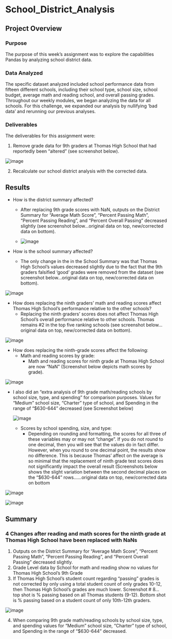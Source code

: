 # School_District_Analysis

## Project Overview

### Purpose
The purpose of this week’s assignment was to explore the capabilities Pandas by analyzing school district data.    

### Data Analyzed
The specific dataset analyzed included school performance data from fifteen different schools, including their school type, school size, school budget, average math and reading school, and overall passing grades. Throughout our weekly modules, we began analyzing the data for all schools.  For this challenge, we expanded our analysis by nullifying ‘bad data’ and rerunning our previous analyses.  

### Deliverables
The deliverables for this assignment were:
1)	Remove grade data for 9th graders at Thomas High School that had reportedly been “altered” (see screenshot below).

![image](https://user-images.githubusercontent.com/92705556/149685640-d49afad4-61e2-42d7-8b76-beccc64e2349.png)

2)	Recalculate our school district analysis with the corrected data.  

## Results 
- How is the district summary affected?
  - After replacing 9th grade scores with NaN, outputs on the District Summary for “Average Math Score”, “Percent Passing Math”, “Percent Passing Reading”, and “Percent Overall Passing” decreased slightly (see screenshot below…original data on top, new/corrected data on bottom).
  
  - ![image](https://user-images.githubusercontent.com/92705556/149685632-77ba348a-9ae1-4656-9894-5d08d0e41c7b.png)

	 
- How is the school summary affected?
  - The only change in the in the School Summary was that Thomas High School’s values decreased slightly due to the fact that the 9th graders falsified ‘good’ grades were removed from the dataset (see screenshot below…original data on top, new/corrected data on bottom).

![image](https://user-images.githubusercontent.com/92705556/149685699-84d6d90f-6580-4333-b0cd-bc56a006967a.png)
 
 - How does replacing the ninth graders’ math and reading scores affect Thomas High School’s performance relative to the other schools?
   - Replacing the ninth graders’ scores does not affect Thomas High School’s overall performance relative to other schools.  Thomas remains #2 in the top five ranking schools (see screenshot below…original data on top, new/corrected data on bottom).
 
![image](https://user-images.githubusercontent.com/92705556/149685788-493f826b-c91c-4782-8e60-f197c89ae86c.png)

- How does replacing the ninth-grade scores affect the following:
  - Math and reading scores by grade: 
    - Math and reading scores for ninth grade at Thomas High School are now “NaN” (Screenshot below depicts math scores by grade). 

![image](https://user-images.githubusercontent.com/92705556/149685795-b8bfb4e7-5be3-489c-ade6-6b10d8eb8b1d.png)

- I also did an “extra analysis of 9th grade math/reading schools by school size, type, and spending” for comparison purposes. Values for “Medium” school size, “Charter” type of school, and Spending in the range of “$630-644” decreased (see Screenshot below)
    
    ![image](https://user-images.githubusercontent.com/92705556/149685809-e5443a87-618e-4669-ade3-afea6e788b50.png)
    
  - Scores by school spending, size, and type: 
    - Depending on rounding and formatting, the scores for all three of these variables may or may not “change”.  If you do not round to one decimal, then you will see that the values do in fact differ.  However, when you round to one decimal point, the results show no difference.  This is because Thomas’ affect on the average is so minimal that the replacement of ninth grade test scores does not significantly  impact the overall result (Screenshots below shows the slight variation between the second decimal places on the “$630-644” rows……original data on top, new/corrected data on bottom

![image](https://user-images.githubusercontent.com/92705556/149685829-84fadd37-5128-4531-8842-88d6fa6a268e.png)

![image](https://user-images.githubusercontent.com/92705556/149685832-d219c70c-3448-40f3-a7de-425e50d65e2b.png)
 

## Summary
### 4 Changes after reading and math scores for the ninth grade at Thomas High School have been replaced with NaNs
1)	Outputs on the District Summary for “Average Math Score”, “Percent Passing Math”, “Percent Passing Reading”, and “Percent Overall Passing” decreased slightly.
2)	Grade Level data by School for math and reading show no values for Thomas High School’s 9th Grade
3)	If Thomas High School’s student count regarding “passing” grades is not corrected by only using a total student count of only grades 10-12, then Thomas High School’s grades are much lower. Screenshot # 8… top shot is % passing based on all Thomas students (9-12).  Bottom shot is % passing based on a student count of only 10th-12th graders.  

![image](https://user-images.githubusercontent.com/92705556/149685867-68720920-41de-46a5-b27b-b40ed9585ba6.png)

4)	When comparing 9th grade math/reading schools by school size, type, and spending values for “Medium” school size, “Charter” type of school, and Spending in the range of “$630-644” decreased.



